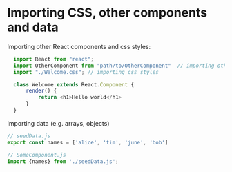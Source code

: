 # Importing CSS, other components and data

Importing other React components and css styles:

```javascript
  import React from "react";
  import OtherComponent from "path/to/OtherComponent"  // importing other components
  import "./Welcome.css"; // importing css styles

  class Welcome extends React.Component {
      render() {
          return <h1>Hello world</h1>
      }
  }
```

Importing data \(e.g. arrays, objects\)

```javascript
// seedData.js
export const names = ['alice', 'tim', 'june', 'bob']

// SomeComponent.js
import {names} from './seedData.js';
```

